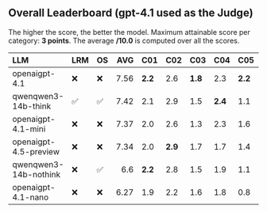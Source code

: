 ## Overall Leaderboard (gpt-4.1 used as the Judge)

The higher the score, the better the model.
Maximum attainable score per category: **3 points**.
The average **/10.0** is computed over all the scores.

| LLM                   | LRM                | OS                 |   AVG | C01     | C02     | C03     | C04     | C05     | C06     | C07     | C08     | C09     | C10     | C11     | C12     |   C13 |
|:----------------------|:-------------------|:-------------------|------:|:--------|:--------|:--------|:--------|:--------|:--------|:--------|:--------|:--------|:--------|:--------|:--------|------:|
| openaigpt-4.1         | :x:                | :x:                |  7.56 | **2.2** | 2.6     | **1.8** | 2.3     | **2.2** | 2.8     | 2.4     | 1.6     | 2.8     | 1.2     | **2.3** | **2.8** |  26.2 |
| qwenqwen3-14b-think   | :white_check_mark: | :white_check_mark: |  7.42 | 2.1     | 2.9     | 1.5     | **2.4** | 1.1     | 2.7     | 2.4     | 2.2     | 2.7     | 1.5     | 2.2     | 2.5     |  27.5 |
| openaigpt-4.1-mini    | :x:                | :x:                |  7.37 | 2.0     | 2.6     | 1.3     | 2.3     | 1.6     | 2.8     | 2.3     | **2.2** | 2.8     | 1.1     | 2.2     | 2.7     |  26.5 |
| openaigpt-4.5-preview | :x:                | :x:                |  7.34 | 2.0     | **2.9** | 1.7     | 1.7     | 1.4     | 2.8     | **2.5** | 1.8     | 2.8     | **1.6** | 2.3     | 2.4     |  27.2 |
| qwenqwen3-14b-nothink | :x:                | :white_check_mark: |  6.6  | **2.2** | 2.8     | 1.5     | 1.9     | 1.1     | **2.9** | 2.2     | 0.5     | **2.9** | 1.0     | 2.2     | 2.2     |  25.5 |
| openaigpt-4.1-nano    | :x:                | :x:                |  6.27 | 1.9     | 2.2     | 1.6     | 1.8     | 0.8     | 2.2     | 1.7     | 1.0     | **2.9** | **1.6** | 1.6     | 2.6     |  26   |